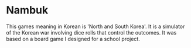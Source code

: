 # Nambuk

This games meaning in Korean is 'North and South Korea'. It is a simulator of the Korean war involving dice rolls that control the outcomes. It was based on a board game I designed for a school project.
